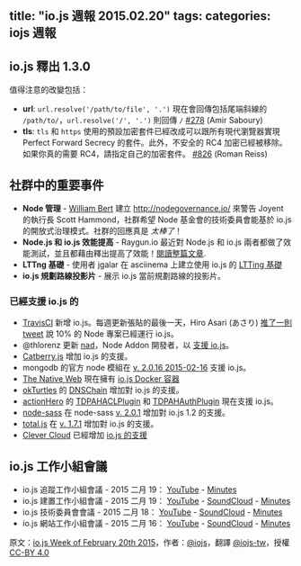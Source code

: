 title: "io.js 週報 2015.02.20"
tags:
categories: iojs 週報
---

## io.js 釋出 1.3.0

值得注意的改變包括：

* **url**: `url.resolve('/path/to/file', '.')` 現在會回傳包括尾端斜線的 `/path/to/`，`url.resolve('/', '.')` 則回傳 `/` [#278](https://github.com/iojs/io.js/pull/278) (Amir Saboury)
* **tls**: `tls` 和 `https` 使用的預設加密套件已經改成可以跟所有現代瀏覽器實現 Perfect Forward Secrecy 的套件。此外，不安全的 RC4 加密已經被移除。如果你真的需要 RC4，請指定自己的加密套件。 [#826](https://github.com/iojs/io.js/pull/826) (Roman Reiss)

## 社群中的重要事件

* **Node 管理** - [William Bert](https://twitter.com/williamjohnbert) 建立 http://nodegovernance.io/ 來警告 Joyent 的執行長 Scott Hammond，社群希望 Node 基金會的技術委員會能基於 io.js 的開放式治理模式。社群的回應真是 _太棒了_！
* **Node.js 和 io.js 效能提高** - Raygun.io 最近對 Node.js 和 io.js 兩者都做了效能測試，並且都藉由釋出提高了效能！[閱讀整篇文章](https://raygun.io/blog/2015/02/node-js-performance-node-js-vs-io-js/).
* **LTTng 基礎** - 使用者 jgalar 在 asciinema 上建立使用 io.js 的 [LTTing 基礎](https://asciinema.org/a/16785)
* **io.js 規劃路線投影片** - 展示 io.js 當前規劃路線的投影片。

### 已經支援 io.js 的

* [TravisCI](https://travis-ci.org/) 新增 io.js。每週更新張貼的最後一天，Hiro Asari (あさり) [推了一則 tweet](https://twitter.com/hiro_asari/status/566268486012633088) 說 10% 的 Node 專案已經運行 io.js。
* @thlorenz 更新 [nad](https://github.com/thlorenz/nad)，Node Addon 開發者，以 [支援 io.js](https://twitter.com/thlorenz/status/566328088121081856)。
* [Catberry.js](https://github.com/catberry/catberry) 增加 io.js 的支援。
* mongodb 的官方 node 模組在 [v. 2.0.16 2015-02-16](https://github.com/mongodb/node-mongodb-native/blob/2.0/HISTORY.md) 支援 io.js。
* [The Native Web](http://www.thenativeweb.io/) 現在擁有 [io.js Docker 容器](https://registry.hub.docker.com/u/thenativeweb/iojs/)
* [okTurtles](https://okturtles.com/) 的 [DNSChain](https://github.com/okTurtles/dnschain) 增加對 io.js 的支援。
* [actionHero](http://www.actionherojs.com/) 的 [TDPAHACLPlugin](https://github.com/neilstuartcraig/TDPAHACLPlugin) 和 [TDPAHAuthPlugin](https://github.com/neilstuartcraig/TDPAHAuthPlugin) 現在支援 io.js。
* [node-sass](https://npmjs.org/package/node-sass) 在 node-sass [v. 2.0.1](https://github.com/sass/node-sass/issues/655) 增加對 io.js 1.2 的支援。
* [total.js](https://www.totaljs.com/) 在 [v. 1.7.1](https://github.com/totaljs/framework/releases/tag/v1.7.1) 增加對 io.js 的支援。
* [Clever Cloud](https://www.clever-cloud.com/) 已經增加 [io.js 的支援](https://www.clever-cloud.com/blog/features/2015/01/23/introducing-io.js/)

## io.js 工作小組會議

* io.js 追蹤工作小組會議 - 2015 二月 19： [YouTube](https://www.youtube.com/watch?v=wvBVjg8jkv0) - [Minutes](https://docs.google.com/document/d/1_ApOMt03xHVkaGpTEPMDIrtkjXOzg3Hh4ZcyfhvMHx4/edit)
* io.js 建置工作小組會議 - 2015 二月 19： [YouTube](https://www.youtube.com/watch?v=OKQi3pTF7fs) - [SoundCloud](https://soundcloud.com/iojs/iojs-build-wg-meeting-2015-02-19) - [Minutes](https://docs.google.com/document/d/1vRhsYBs4Hw6vRu55h5eWTwDzS1NctxdTvMMEnCbDs14/edit)
* io.js 技術委員會會議 - 2015 二月 18： [YouTube](https://www.youtube.com/watch?v=jeBPYLJ2_Yc) - [SoundCloud](https://soundcloud.com/iojs/iojs-tc-meeting-meeting-2015-02-18) - [Minutes](https://docs.google.com/document/d/1JnujRu6Rfnp6wvbvwCfxXnsjLySunQ_yah91pkvSFdQ/edit)
* io.js 網站工作小組會議 - 2015 二月 16： [YouTube](https://www.youtube.com/watch?v=UKDKhFV61ZA) - [SoundCloud](https://soundcloud.com/iojs/iojs-website-wg-meeting-2015-02-16) - [Minutes](https://docs.google.com/document/d/1R8JmOoyr64tt-QOj27bD19ZOWg63CujW7GeaAHIIkUs/edit)


原文：[io.js Week of February 20th 2015](https://medium.com/node-js-javascript/io-js-week-of-february-20th-2015-48486615980)，作者：[@iojs](https://medium.com/@iojs)，翻譯 [@iojs-tw](https://github.com/iojs/iojs-tw)，授權 [CC-BY 4.0](https://creativecommons.org/licenses/by/4.0/deed.zh_TW)

